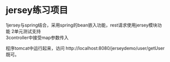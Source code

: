 # jersey练习项目

1jersey与spring结合，采用spring的bean嵌入功能，rest请求使用jersey模块功能
2单元测试支持  
3controller中接受map参数传入
 

程序tomcat中运行起来，访问 http://localhost:8080/jerseydemo/user/getUser既可。  